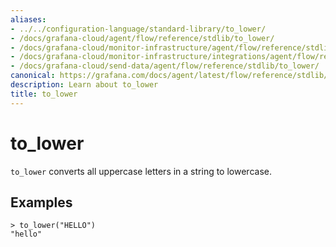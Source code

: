 ```yaml
---
aliases:
- ../../configuration-language/standard-library/to_lower/
- /docs/grafana-cloud/agent/flow/reference/stdlib/to_lower/
- /docs/grafana-cloud/monitor-infrastructure/agent/flow/reference/stdlib/to_lower/
- /docs/grafana-cloud/monitor-infrastructure/integrations/agent/flow/reference/stdlib/to_lower/
- /docs/grafana-cloud/send-data/agent/flow/reference/stdlib/to_lower/
canonical: https://grafana.com/docs/agent/latest/flow/reference/stdlib/to_lower/
description: Learn about to_lower
title: to_lower
---
```


# to_lower

`to_lower` converts all uppercase letters in a string to lowercase.

## Examples

```river
> to_lower("HELLO")
"hello"
```
